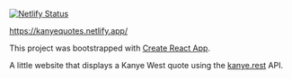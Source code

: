 [![Netlify Status](https://api.netlify.com/api/v1/badges/075a4907-4eb5-4216-a5fa-64b022f5999d/deploy-status)](https://app.netlify.com/sites/kanyequotes/deploys)

https://kanyequotes.netlify.app/

This project was bootstrapped with [Create React App](https://github.com/facebook/create-react-app).

A little website that displays a Kanye West quote using the [kanye.rest](https://kanye.rest/) API.
